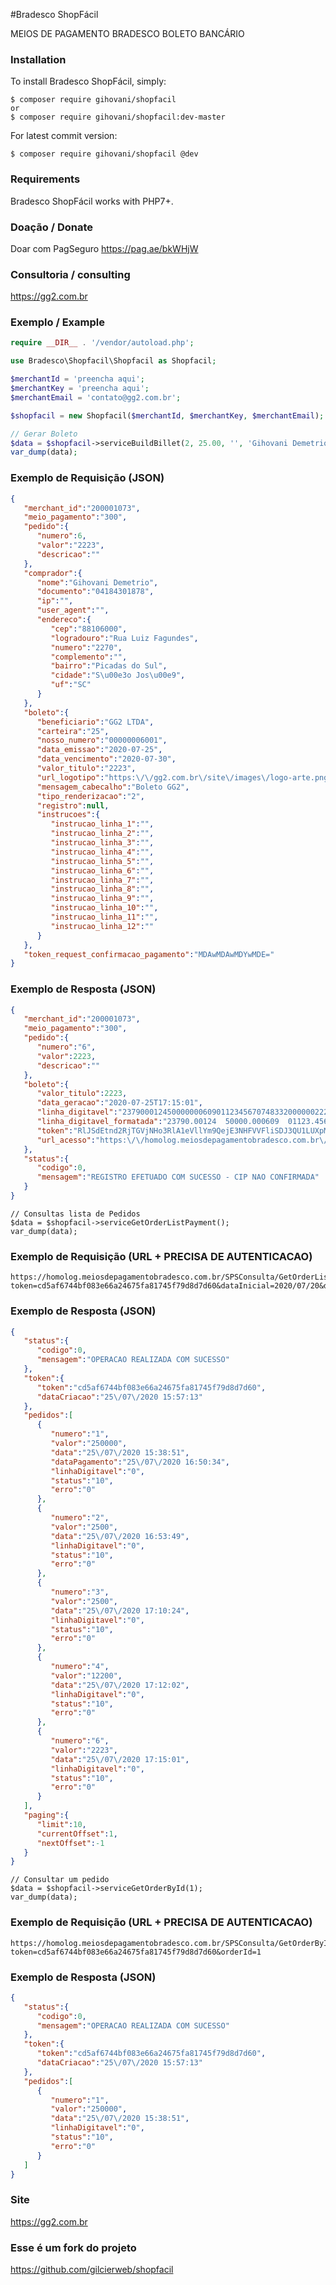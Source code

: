 #Bradesco ShopFácil

MEIOS DE PAGAMENTO BRADESCO BOLETO BANCÁRIO

### Installation

To install Bradesco ShopFácil, simply:

    $ composer require gihovani/shopfacil
    or
    $ composer require gihovani/shopfacil:dev-master

For latest commit version:

    $ composer require gihovani/shopfacil @dev

### Requirements

Bradesco ShopFácil works with PHP7+.

### Doação / Donate
Doar com PagSeguro
https://pag.ae/bkWHjW



### Consultoria / consulting

https://gg2.com.br

### Exemplo / Example

```php
require __DIR__ . '/vendor/autoload.php';

use Bradesco\Shopfacil\Shopfacil as Shopfacil;

$merchantId = 'preencha aqui';
$merchantKey = 'preencha aqui';
$merchantEmail = 'contato@gg2.com.br';

$shopfacil = new Shopfacil($merchantId, $merchantKey, $merchantEmail);

// Gerar Boleto
$data = $shopfacil->serviceBuildBillet(2, 25.00, '', 'Gihovani Demetrio', '041.843.018-78', '88106-000', 'SC', 'São José', 'Picadas do Sul', 'Rua Luiz Fagundes', '2270');
var_dump(data);
```

### Exemplo de Requisição (JSON)

```json
{
   "merchant_id":"200001073",
   "meio_pagamento":"300",
   "pedido":{
      "numero":6,
      "valor":"2223",
      "descricao":""
   },
   "comprador":{
      "nome":"Gihovani Demetrio",
      "documento":"04184301878",
      "ip":"",
      "user_agent":"",
      "endereco":{
         "cep":"88106000",
         "logradouro":"Rua Luiz Fagundes",
         "numero":"2270",
         "complemento":"",
         "bairro":"Picadas do Sul",
         "cidade":"S\u00e3o Jos\u00e9",
         "uf":"SC"
      }
   },
   "boleto":{
      "beneficiario":"GG2 LTDA",
      "carteira":"25",
      "nosso_numero":"00000006001",
      "data_emissao":"2020-07-25",
      "data_vencimento":"2020-07-30",
      "valor_titulo":"2223",
      "url_logotipo":"https:\/\/gg2.com.br\/site\/images\/logo-arte.png",
      "mensagem_cabecalho":"Boleto GG2",
      "tipo_renderizacao":"2",
      "registro":null,
      "instrucoes":{
         "instrucao_linha_1":"",
         "instrucao_linha_2":"",
         "instrucao_linha_3":"",
         "instrucao_linha_4":"",
         "instrucao_linha_5":"",
         "instrucao_linha_6":"",
         "instrucao_linha_7":"",
         "instrucao_linha_8":"",
         "instrucao_linha_9":"",
         "instrucao_linha_10":"",
         "instrucao_linha_11":"",
         "instrucao_linha_12":""
      }
   },
   "token_request_confirmacao_pagamento":"MDAwMDAwMDYwMDE="
}
```

### Exemplo de Resposta (JSON)

```json
{
   "merchant_id":"200001073",
   "meio_pagamento":"300",
   "pedido":{
      "numero":"6",
      "valor":2223,
      "descricao":""
   },
   "boleto":{
      "valor_titulo":2223,
      "data_geracao":"2020-07-25T17:15:01",
      "linha_digitavel":"23790001245000000060901123456707483320000002223",
      "linha_digitavel_formatada":"23790.00124  50000.000609  01123.456707  4  83320000002223",
      "token":"RlJSdEtnd2RjTGVjNHo3RlA1eVllYm9QejE3NHFVVFliSDJ3QU1LUXpMaz0.",
      "url_acesso":"https:\/\/homolog.meiosdepagamentobradesco.com.br\/apiboleto\/Bradesco?token=RlJSdEtnd2RjTGVjNHo3RlA1eVllYm9QejE3NHFVVFliSDJ3QU1LUXpMaz0."
   },
   "status":{
      "codigo":0,
      "mensagem":"REGISTRO EFETUADO COM SUCESSO - CIP NAO CONFIRMADA"
   }
}
```

```
// Consultas lista de Pedidos
$data = $shopfacil->serviceGetOrderListPayment();
var_dump(data);
```

### Exemplo de Requisição (URL + PRECISA DE AUTENTICACAO)

```
https://homolog.meiosdepagamentobradesco.com.br/SPSConsulta/GetOrderListPayment/200001073/boleto?token=cd5af6744bf083e66a24675fa81745f79d8d7d60&dataInicial=2020/07/20&dataFinal=2020/07/26&status=0&offset=1&limit=10

```

### Exemplo de Resposta (JSON)

```json
{
   "status":{
      "codigo":0,
      "mensagem":"OPERACAO REALIZADA COM SUCESSO"
   },
   "token":{
      "token":"cd5af6744bf083e66a24675fa81745f79d8d7d60",
      "dataCriacao":"25\/07\/2020 15:57:13"
   },
   "pedidos":[
      {
         "numero":"1",
         "valor":"250000",
         "data":"25\/07\/2020 15:38:51",
         "dataPagamento":"25\/07\/2020 16:50:34",
         "linhaDigitavel":"0",
         "status":"10",
         "erro":"0"
      },
      {
         "numero":"2",
         "valor":"2500",
         "data":"25\/07\/2020 16:53:49",
         "linhaDigitavel":"0",
         "status":"10",
         "erro":"0"
      },
      {
         "numero":"3",
         "valor":"2500",
         "data":"25\/07\/2020 17:10:24",
         "linhaDigitavel":"0",
         "status":"10",
         "erro":"0"
      },
      {
         "numero":"4",
         "valor":"12200",
         "data":"25\/07\/2020 17:12:02",
         "linhaDigitavel":"0",
         "status":"10",
         "erro":"0"
      },
      {
         "numero":"6",
         "valor":"2223",
         "data":"25\/07\/2020 17:15:01",
         "linhaDigitavel":"0",
         "status":"10",
         "erro":"0"
      }
   ],
   "paging":{
      "limit":10,
      "currentOffset":1,
      "nextOffset":-1
   }
}
```

```
// Consultar um pedido
$data = $shopfacil->serviceGetOrderById(1);
var_dump(data);
```

### Exemplo de Requisição (URL + PRECISA DE AUTENTICACAO)

```
https://homolog.meiosdepagamentobradesco.com.br/SPSConsulta/GetOrderById/200001073?token=cd5af6744bf083e66a24675fa81745f79d8d7d60&orderId=1

```

### Exemplo de Resposta (JSON)

```json
{
   "status":{
      "codigo":0,
      "mensagem":"OPERACAO REALIZADA COM SUCESSO"
   },
   "token":{
      "token":"cd5af6744bf083e66a24675fa81745f79d8d7d60",
      "dataCriacao":"25\/07\/2020 15:57:13"
   },
   "pedidos":[
      {
         "numero":"1",
         "valor":"250000",
         "data":"25\/07\/2020 15:38:51",
         "linhaDigitavel":"0",
         "status":"10",
         "erro":"0"
      }
   ]
}
```


### Site

https://gg2.com.br

### Esse é um fork do projeto

https://github.com/gilcierweb/shopfacil

